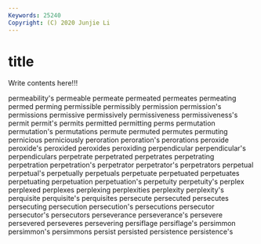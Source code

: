 ```yaml
---
Keywords: 25240
Copyright: (C) 2020 Junjie Li
---
```


# title

Write contents here!!!

permeability's
permeable 
permeate 
permeated 
permeates 
permeating 
permed 
perming 
permissible 
permissibly 
permission
permission's 
permissions 
permissive 
permissively 
permissiveness 
permissiveness's 
permit 
permit's 
permits 
permitted
permitting 
perms 
permutation 
permutation's 
permutations 
permute 
permuted 
permutes 
permuting 
pernicious
perniciously 
peroration 
peroration's 
perorations 
peroxide 
peroxide's 
peroxided 
peroxides 
peroxiding 
perpendicular
perpendicular's 
perpendiculars 
perpetrate 
perpetrated 
perpetrates 
perpetrating 
perpetration 
perpetration's 
perpetrator 
perpetrator's
perpetrators 
perpetual 
perpetual's 
perpetually 
perpetuals 
perpetuate 
perpetuated 
perpetuates 
perpetuating 
perpetuation
perpetuation's 
perpetuity 
perpetuity's 
perplex 
perplexed 
perplexes 
perplexing 
perplexities 
perplexity 
perplexity's
perquisite 
perquisite's 
perquisites 
persecute 
persecuted 
persecutes 
persecuting 
persecution 
persecution's 
persecutions
persecutor 
persecutor's 
persecutors 
perseverance 
perseverance's 
persevere 
persevered 
perseveres 
persevering 
persiflage
persiflage's 
persimmon 
persimmon's 
persimmons 
persist 
persisted 
persistence 
persistence's 
